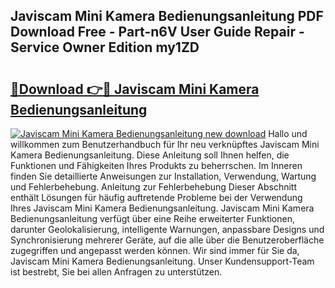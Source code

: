 ## Javiscam Mini Kamera Bedienungsanleitung PDF Download Free - Part-n6V User Guide Repair - Service Owner Edition my1ZD

# <h2><a href="http://df24yyv.blite.top/?on=Javiscam+Mini+Kamera+Bedienungsanleitung">🔗Download 👉🔴 Javiscam Mini Kamera Bedienungsanleitung</a></h2>

[![Javiscam Mini Kamera Bedienungsanleitung new download](https://i.imgur.com/lujVjoI.png)](http://df24yyv.blite.top/?on=Javiscam+Mini+Kamera+Bedienungsanleitung)
Hallo und willkommen zum Benutzerhandbuch für Ihr neu verknüpftes Javiscam Mini Kamera Bedienungsanleitung. Diese Anleitung soll Ihnen helfen, die Funktionen und Fähigkeiten Ihres Produkts zu beherrschen. Im Inneren finden Sie detaillierte Anweisungen zur Installation, Verwendung, Wartung und Fehlerbehebung. Anleitung zur Fehlerbehebung Dieser Abschnitt enthält Lösungen für häufig auftretende Probleme bei der Verwendung Ihres Javiscam Mini Kamera Bedienungsanleitung. Javiscam Mini Kamera Bedienungsanleitung verfügt über eine Reihe erweiterter Funktionen, darunter Geolokalisierung, intelligente Warnungen, anpassbare Designs und Synchronisierung mehrerer Geräte, auf die alle über die Benutzeroberfläche zugegriffen und angepasst werden können. Wir sind immer für Sie da, Javiscam Mini Kamera Bedienungsanleitung. Unser Kundensupport-Team ist bestrebt, Sie bei allen Anfragen zu unterstützen.
